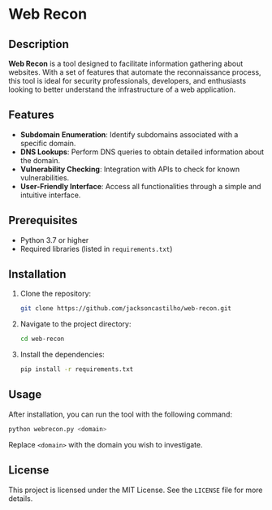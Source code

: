 # Web Recon

## Description

**Web Recon** is a tool designed to facilitate information gathering about websites. With a set of features that automate the reconnaissance process, this tool is ideal for security professionals, developers, and enthusiasts looking to better understand the infrastructure of a web application.

## Features

- **Subdomain Enumeration**: Identify subdomains associated with a specific domain.
- **DNS Lookups**: Perform DNS queries to obtain detailed information about the domain.
- **Vulnerability Checking**: Integration with APIs to check for known vulnerabilities.
- **User-Friendly Interface**: Access all functionalities through a simple and intuitive interface.

## Prerequisites

- Python 3.7 or higher
- Required libraries (listed in `requirements.txt`)

## Installation

1. Clone the repository:

   ```bash
   git clone https://github.com/jacksoncastilho/web-recon.git
   ```

2. Navigate to the project directory:

   ```bash
   cd web-recon
   ```

3. Install the dependencies:

   ```bash
   pip install -r requirements.txt
   ```

## Usage

After installation, you can run the tool with the following command:

```bash
python webrecon.py <domain>
```

Replace `<domain>` with the domain you wish to investigate.

## License

This project is licensed under the MIT License. See the `LICENSE` file for more details.

